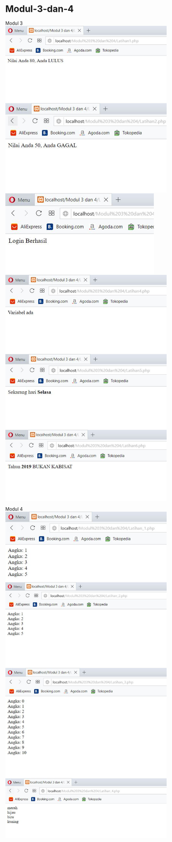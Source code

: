 # Modul-3-dan-4
Modul 3
![alt text](https://github.com/salmannaufal/Modul-3-dan-4/blob/master/Latihan1.JPG)
![alt text](https://github.com/salmannaufal/Modul-3-dan-4/blob/master/Latihan2.JPG)
![alt text](https://github.com/salmannaufal/Modul-3-dan-4/blob/master/Latihan3.JPG)
![alt text](https://github.com/salmannaufal/Modul-3-dan-4/blob/master/Latihan4.JPG)
![alt text](https://github.com/salmannaufal/Modul-3-dan-4/blob/master/Latihan5.JPG)
![alt text](https://github.com/salmannaufal/Modul-3-dan-4/blob/master/Latihan6.JPG)

Modul 4 
![alt text](https://github.com/salmannaufal/Modul-3-dan-4/blob/master/Latihan_1.JPG)
![alt text](https://github.com/salmannaufal/Modul-3-dan-4/blob/master/Latihan_2.JPG)
![alt text](https://github.com/salmannaufal/Modul-3-dan-4/blob/master/Latihan_3.JPG)
![alt text](https://github.com/salmannaufal/Modul-3-dan-4/blob/master/Latihan_4.JPG)
